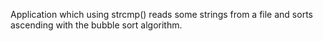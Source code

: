 
Application which using strcmp() reads some strings from a file and sorts ascending with the bubble sort algorithm.
